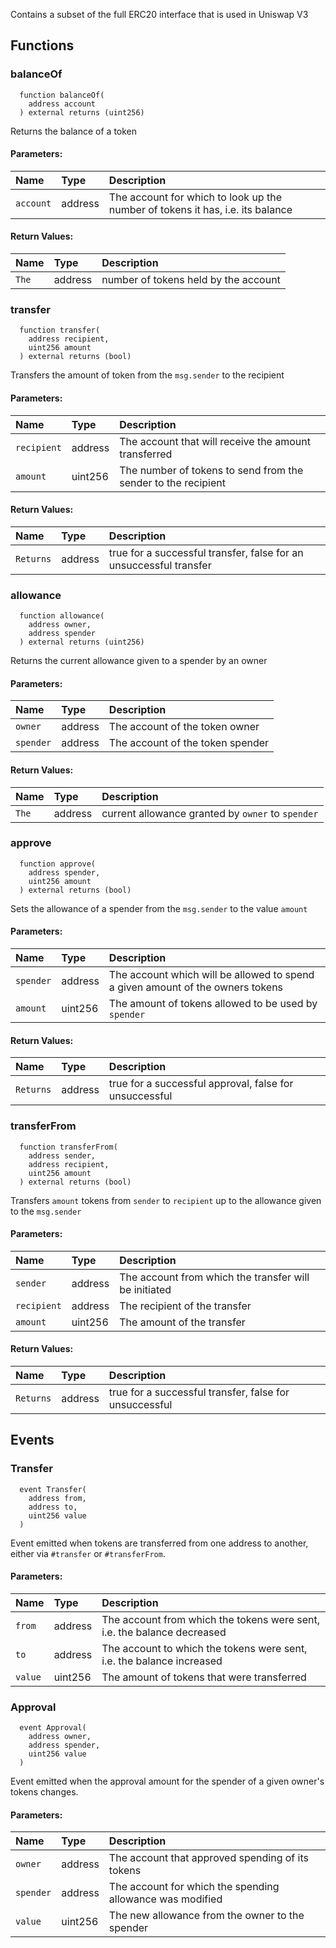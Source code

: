 Contains a subset of the full ERC20 interface that is used in Uniswap V3


## Functions
### balanceOf
```solidity
  function balanceOf(
    address account
  ) external returns (uint256)
```
Returns the balance of a token


#### Parameters:
| Name | Type | Description                                                          |
| :--- | :--- | :------------------------------------------------------------------- |
|`account` | address | The account for which to look up the number of tokens it has, i.e. its balance

#### Return Values:
| Name                           | Type          | Description                                                                  |
| :----------------------------- | :------------ | :--------------------------------------------------------------------------- |
|`The`| address | number of tokens held by the account
### transfer
```solidity
  function transfer(
    address recipient,
    uint256 amount
  ) external returns (bool)
```
Transfers the amount of token from the `msg.sender` to the recipient


#### Parameters:
| Name | Type | Description                                                          |
| :--- | :--- | :------------------------------------------------------------------- |
|`recipient` | address | The account that will receive the amount transferred
|`amount` | uint256 | The number of tokens to send from the sender to the recipient

#### Return Values:
| Name                           | Type          | Description                                                                  |
| :----------------------------- | :------------ | :--------------------------------------------------------------------------- |
|`Returns`| address | true for a successful transfer, false for an unsuccessful transfer
### allowance
```solidity
  function allowance(
    address owner,
    address spender
  ) external returns (uint256)
```
Returns the current allowance given to a spender by an owner


#### Parameters:
| Name | Type | Description                                                          |
| :--- | :--- | :------------------------------------------------------------------- |
|`owner` | address | The account of the token owner
|`spender` | address | The account of the token spender

#### Return Values:
| Name                           | Type          | Description                                                                  |
| :----------------------------- | :------------ | :--------------------------------------------------------------------------- |
|`The`| address | current allowance granted by `owner` to `spender`
### approve
```solidity
  function approve(
    address spender,
    uint256 amount
  ) external returns (bool)
```
Sets the allowance of a spender from the `msg.sender` to the value `amount`


#### Parameters:
| Name | Type | Description                                                          |
| :--- | :--- | :------------------------------------------------------------------- |
|`spender` | address | The account which will be allowed to spend a given amount of the owners tokens
|`amount` | uint256 | The amount of tokens allowed to be used by `spender`

#### Return Values:
| Name                           | Type          | Description                                                                  |
| :----------------------------- | :------------ | :--------------------------------------------------------------------------- |
|`Returns`| address | true for a successful approval, false for unsuccessful
### transferFrom
```solidity
  function transferFrom(
    address sender,
    address recipient,
    uint256 amount
  ) external returns (bool)
```
Transfers `amount` tokens from `sender` to `recipient` up to the allowance given to the `msg.sender`


#### Parameters:
| Name | Type | Description                                                          |
| :--- | :--- | :------------------------------------------------------------------- |
|`sender` | address | The account from which the transfer will be initiated
|`recipient` | address | The recipient of the transfer
|`amount` | uint256 | The amount of the transfer

#### Return Values:
| Name                           | Type          | Description                                                                  |
| :----------------------------- | :------------ | :--------------------------------------------------------------------------- |
|`Returns`| address | true for a successful transfer, false for unsuccessful
## Events
### Transfer
```solidity
  event Transfer(
    address from,
    address to,
    uint256 value
  )
```
Event emitted when tokens are transferred from one address to another, either via `#transfer` or `#transferFrom`.


#### Parameters:
| Name                           | Type          | Description                                    |
| :----------------------------- | :------------ | :--------------------------------------------- |
|`from`| address | The account from which the tokens were sent, i.e. the balance decreased
|`to`| address | The account to which the tokens were sent, i.e. the balance increased
|`value`| uint256 | The amount of tokens that were transferred
### Approval
```solidity
  event Approval(
    address owner,
    address spender,
    uint256 value
  )
```
Event emitted when the approval amount for the spender of a given owner's tokens changes.


#### Parameters:
| Name                           | Type          | Description                                    |
| :----------------------------- | :------------ | :--------------------------------------------- |
|`owner`| address | The account that approved spending of its tokens
|`spender`| address | The account for which the spending allowance was modified
|`value`| uint256 | The new allowance from the owner to the spender
